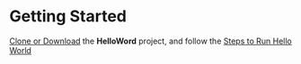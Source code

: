 Getting Started
===

[Clone or Download](https://github.com/authorjapps/zerocode-hello-world) the **HelloWord** project, and follow the [Steps to Run Hello World](https://github.com/authorjapps/zerocode-hello-world/blob/master/README.md)